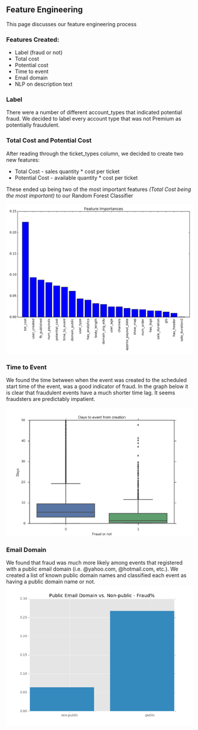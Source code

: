 ## Feature Engineering

This page discusses our feature engineering process

### Features Created:
* Label (fraud or not)
* Total cost
* Potential cost
* Time to event
* Email domain
* NLP on description text


### Label
There were a number of different account_types that indicated potential fraud.  We decided to label every account type that was not Premium as potentially fraudulent.

### Total Cost and Potential Cost
After reading through the ticket_types column, we decided to create two new features:
* Total Cost - sales quantity * cost per ticket
* Potential Cost - available quantity * cost per ticket

These ended up being two of the most important features *(Total Cost being the most important)* to our Random Forest Classifier

![Feature Importances](/images/loo.png)

### Time to Event
We found the time between when the event was created to the scheduled start time of the event, was a good indicator of fraud.  In the graph below it is clear that fraudulent events have a much shorter time lag.  It seems fraudsters are predictably impatient.

![Time to event](/images/days_since_created.png)

### Email Domain
We found that fraud was much more likely among events that registered with a public email domain (i.e. @yahoo.com, @hotmail.com, etc.).  We created a list of known public domain names and classified each event as having a public domain name or not.
![Email domain](/images/email_domain.png)

